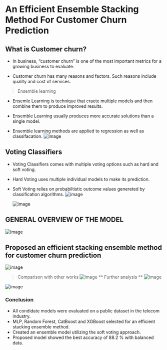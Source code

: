 # An Efficient Ensemble Stacking Method For Customer Churn Prediction
## What is Customer churn?
- In business, “customer churn” is  one of the most important metrics for a growing business to evaluate.
* Customer churn has many reasons and factors. Such reasons include quality and cost of services.
> Ensemble learning
- Ensemle Learning is technique that craete multiple models and then combine them to produce improved results.
* Ensemble Learning usually produces more accurate solutions than a single model.
+ Ensemble learning methods are applied to regression as well as classifacation.
![image](https://user-images.githubusercontent.com/92161283/212068807-121c0a3c-a367-43c1-86f5-6508a4d48948.png)
## Voting Classifiers
- Voting Classifiers comes with multiple voting options such as hard and soft voting.
+ Hard Voting uses multiple individual models to make its prediction.
*  Soft Voting relies on probabiltistic outcome values genereted by classification algorithms.
  ![image](https://user-images.githubusercontent.com/92161283/212069100-4d640890-aab6-41d1-b01f-609891bf5517.png)

   ![image](https://user-images.githubusercontent.com/92161283/212069149-a5ac3a1d-d5e6-4db7-8f43-30843f904c60.png)
   
## GENERAL OVERVIEW OF THE MODEL
![image](https://user-images.githubusercontent.com/92161283/212069492-40021e56-2cd6-4ee0-8e51-4cdac06e5b7e.png)
     
## Proposed an efficient stacking ensemble method for customer churn prediction 
![image](https://user-images.githubusercontent.com/92161283/212069665-ce0f3160-6de1-46a3-9fb0-2005d75f4669.png)
> Comparison with other works
![image](https://user-images.githubusercontent.com/92161283/212069794-2ac8119b-38ad-420d-a434-781b3949c60f.png)
> ** Further analysis **
![image](https://user-images.githubusercontent.com/92161283/212069882-a6541680-2932-4bbc-9f83-544319db7f6b.png)

![image](https://user-images.githubusercontent.com/92161283/212069939-72ab62ee-0b72-4012-b4d1-1eb28211ede8.png)

### Conclusion
+ All condidate models were evaluated on a public dataset in the telecom industry.
+ MLP, Random Forest, CatBoost and XGBoost selected for an efficient stacking ensemble method.
+ Created an ensemble model utilizing the soft voting approach.
+ Proposed model showed the best accuracy of 88.2 %  with balanced data.
